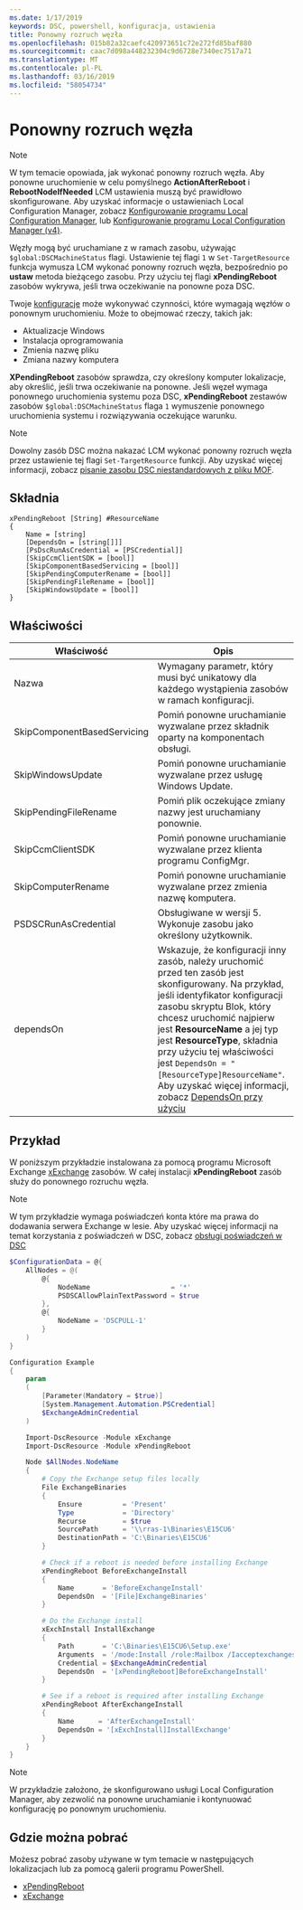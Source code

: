 ```yaml
---
ms.date: 1/17/2019
keywords: DSC, powershell, konfiguracja, ustawienia
title: Ponowny rozruch węzła
ms.openlocfilehash: 015b82a32caefc420973651c72e272fd85baf880
ms.sourcegitcommit: caac7d098a448232304c9d6728e7340ec7517a71
ms.translationtype: MT
ms.contentlocale: pl-PL
ms.lasthandoff: 03/16/2019
ms.locfileid: "58054734"
---
```

# <a name="reboot-a-node"></a>Ponowny rozruch węzła

> [!NOTE]
> W tym temacie opowiada, jak wykonać ponowny rozruch węzła. Aby ponowne uruchomienie w celu pomyślnego **ActionAfterReboot** i **RebootNodeIfNeeded** LCM ustawienia muszą być prawidłowo skonfigurowane.
> Aby uzyskać informacje o ustawieniach Local Configuration Manager, zobacz [Konfigurowanie programu Local Configuration Manager](../managing-nodes/metaConfig.md), lub [Konfigurowanie programu Local Configuration Manager (v4)](../managing-nodes/metaConfig4.md).

Węzły mogą być uruchamiane z w ramach zasobu, używając `$global:DSCMachineStatus` flagi. Ustawienie tej flagi `1` w `Set-TargetResource` funkcja wymusza LCM wykonać ponowny rozruch węzła, bezpośrednio po **ustaw** metoda bieżącego zasobu. Przy użyciu tej flagi **xPendingReboot** zasobów wykrywa, jeśli trwa oczekiwanie na ponowne poza DSC.

Twoje [konfiguracje](configurations.md) może wykonywać czynności, które wymagają węzłów o ponownym uruchomieniu. Może to obejmować rzeczy, takich jak:

- Aktualizacje Windows
- Instalacja oprogramowania
- Zmienia nazwę pliku
- Zmiana nazwy komputera

**XPendingReboot** zasobów sprawdza, czy określony komputer lokalizacje, aby określić, jeśli trwa oczekiwanie na ponowne. Jeśli węzeł wymaga ponownego uruchomienia systemu poza DSC, **xPendingReboot** zestawów zasobów `$global:DSCMachineStatus` flaga `1` wymuszenie ponownego uruchomienia systemu i rozwiązywania oczekujące warunku.

> [!NOTE]
> Dowolny zasób DSC można nakazać LCM wykonać ponowny rozruch węzła przez ustawienie tej flagi `Set-TargetResource` funkcji. Aby uzyskać więcej informacji, zobacz [pisanie zasobu DSC niestandardowych z pliku MOF](../resources/authoringResourceMOF.md).

## <a name="syntax"></a>Składnia

```
xPendingReboot [String] #ResourceName
{
    Name = [string]
    [DependsOn = [string[]]]
    [PsDscRunAsCredential = [PSCredential]]
    [SkipCcmClientSDK = [bool]]
    [SkipComponentBasedServicing = [bool]]
    [SkipPendingComputerRename = [bool]]
    [SkipPendingFileRename = [bool]]
    [SkipWindowsUpdate = [bool]]
}
```

## <a name="properties"></a>Właściwości

| Właściwość | Opis |
| --- | --- |
| Nazwa| Wymagany parametr, który musi być unikatowy dla każdego wystąpienia zasobów w ramach konfiguracji.|
| SkipComponentBasedServicing | Pomiń ponowne uruchamianie wyzwalane przez składnik oparty na komponentach obsługi. |
| SkipWindowsUpdate | Pomiń ponowne uruchamianie wyzwalane przez usługę Windows Update.|
| SkipPendingFileRename | Pomiń plik oczekujące zmiany nazwy jest uruchamiany ponownie. |
| SkipCcmClientSDK | Pomiń ponowne uruchamianie wyzwalane przez klienta programu ConfigMgr. |
| SkipComputerRename | Pomiń ponowne uruchamianie wyzwalane przez zmienia nazwę komputera. |
| PSDSCRunAsCredential | Obsługiwane w wersji 5. Wykonuje zasobu jako określony użytkownik. |
| dependsOn | Wskazuje, że konfiguracji inny zasób, należy uruchomić przed ten zasób jest skonfigurowany. Na przykład, jeśli identyfikator konfiguracji zasobu skryptu Blok, który chcesz uruchomić najpierw jest **ResourceName** a jej typ jest **ResourceType**, składnia przy użyciu tej właściwości jest `DependsOn = "[ResourceType]ResourceName"`. Aby uzyskać więcej informacji, zobacz [DependsOn przy użyciu](resource-depends-on.md)|

## <a name="example"></a>Przykład

W poniższym przykładzie instalowana za pomocą programu Microsoft Exchange [xExchange](https://github.com/PowerShell/xExchange) zasobów.
W całej instalacji **xPendingReboot** zasób służy do ponownego rozruchu węzła.

> [!NOTE]
> W tym przykładzie wymaga poświadczeń konta które ma prawa do dodawania serwera Exchange w lesie. Aby uzyskać więcej informacji na temat korzystania z poświadczeń w DSC, zobacz [obsługi poświadczeń w DSC](../configurations/configDataCredentials.md)

```powershell
$ConfigurationData = @{
    AllNodes = @(
        @{
            NodeName                    = '*'
            PSDSCAllowPlainTextPassword = $true
        },
        @{
            NodeName = 'DSCPULL-1'
        }
    )
}

Configuration Example
{
    param
    (
        [Parameter(Mandatory = $true)]
        [System.Management.Automation.PSCredential]
        $ExchangeAdminCredential
    )

    Import-DscResource -Module xExchange
    Import-DscResource -Module xPendingReboot

    Node $AllNodes.NodeName
    {
        # Copy the Exchange setup files locally
        File ExchangeBinaries
        {
            Ensure          = 'Present'
            Type            = 'Directory'
            Recurse         = $true
            SourcePath      = '\\rras-1\Binaries\E15CU6'
            DestinationPath = 'C:\Binaries\E15CU6'
        }

        # Check if a reboot is needed before installing Exchange
        xPendingReboot BeforeExchangeInstall
        {
            Name       = 'BeforeExchangeInstall'
            DependsOn  = '[File]ExchangeBinaries'
        }

        # Do the Exchange install
        xExchInstall InstallExchange
        {
            Path       = 'C:\Binaries\E15CU6\Setup.exe'
            Arguments  = '/mode:Install /role:Mailbox /Iacceptexchangeserverlicenseterms'
            Credential = $ExchangeAdminCredential
            DependsOn  = '[xPendingReboot]BeforeExchangeInstall'
        }

        # See if a reboot is required after installing Exchange
        xPendingReboot AfterExchangeInstall
        {
            Name      = 'AfterExchangeInstall'
            DependsOn = '[xExchInstall]InstallExchange'
        }
    }
}
```

> [!NOTE]
> W przykładzie założono, że skonfigurowano usługi Local Configuration Manager, aby zezwolić na ponowne uruchamianie i kontynuować konfigurację po ponownym uruchomieniu.

## <a name="where-to-download"></a>Gdzie można pobrać

Możesz pobrać zasoby używane w tym temacie w następujących lokalizacjach lub za pomocą galerii programu PowerShell.

- [xPendingReboot](https://github.com/PowerShell/xPendingReboot)
- [xExchange](https://github.com/PowerShell/xExchange)
